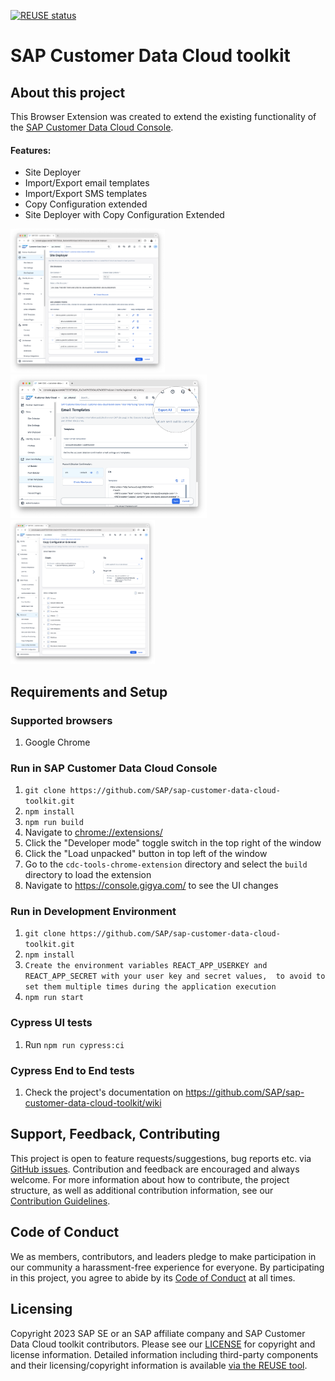[![REUSE status](https://api.reuse.software/badge/github.com/SAP/sap-customer-data-cloud-toolkit)](https://api.reuse.software/info/github.com/SAP/sap-customer-data-cloud-toolkit)

# SAP Customer Data Cloud toolkit

## About this project

This Browser Extension was created to extend the existing functionality of the [SAP Customer Data Cloud Console](https://console.gigya.com).

#### Features:

- Site Deployer
- Import/Export email templates
- Import/Export SMS templates
- Copy Configuration extended
- Site Deployer with Copy Configuration Extended

<a href="docs/wiki/assets/screenshots/Site-Deployer.png"><img src="docs/wiki/assets/screenshots/Site-Deployer.png" alt="Site Deployer" style="height: 230px;"></a>
<a href="docs/wiki/assets/screenshots/Export-Import-SMS-E-mail-Templates.png"><img src="docs/wiki/assets/screenshots/Export-Import-SMS-E-mail-Templates.png" alt="Import/Export SMS and E-mail templates" style="height: 230px;"></a>
<a href="docs/wiki/assets/screenshots/Copy-Config-Extended.png"><img src="docs/wiki/assets/screenshots/Copy-Config-Extended.png" alt="Copy Configuration extended" style="height: 230px;"></a>

## Requirements and Setup

### Supported browsers

1. Google Chrome

### Run in SAP Customer Data Cloud Console

1. `git clone https://github.com/SAP/sap-customer-data-cloud-toolkit.git`
2. `npm install`
3. `npm run build`
4. Navigate to [chrome://extensions/](chrome://extensions/)
5. Click the "Developer mode" toggle switch in the top right of the window
6. Click the "Load unpacked" button in top left of the window
7. Go to the `cdc-tools-chrome-extension` directory and select the `build` directory to load the extension
8. Navigate to https://console.gigya.com/ to see the UI changes

### Run in Development Environment

1. `git clone https://github.com/SAP/sap-customer-data-cloud-toolkit.git`
2. `npm install`
3. `Create the environment variables REACT_APP_USERKEY and REACT_APP_SECRET with your user key and secret values, 
to avoid to set them multiple times during the application execution`
4. `npm run start`

### Cypress UI tests

1. Run `npm run cypress:ci`

### Cypress End to End tests

1. Check the project's documentation on https://github.com/SAP/sap-customer-data-cloud-toolkit/wiki

## Support, Feedback, Contributing

This project is open to feature requests/suggestions, bug reports etc. via [GitHub issues](https://github.com/SAP/sap-customer-data-cloud-toolkit/issues). Contribution and feedback are encouraged and always welcome. For more information about how to contribute, the project structure, as well as additional contribution information, see our [Contribution Guidelines](CONTRIBUTING.md).

## Code of Conduct

We as members, contributors, and leaders pledge to make participation in our community a harassment-free experience for everyone. By participating in this project, you agree to abide by its [Code of Conduct](https://github.com/SAP/.github/blob/main/CODE_OF_CONDUCT.md) at all times.

## Licensing

Copyright 2023 SAP SE or an SAP affiliate company and SAP Customer Data Cloud toolkit contributors. Please see our [LICENSE](LICENSE) for copyright and license information. Detailed information including third-party components and their licensing/copyright information is available [via the REUSE tool](https://api.reuse.software/info/github.com/SAP/sap-customer-data-cloud-toolkit.git).
